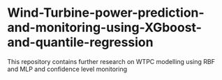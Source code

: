 # Wind-Turbine-power-prediction-and-monitoring-using-XGboost-and-quantile-regression
This repository contains further research on WTPC modelling using RBF and MLP and confidence level monitoring
